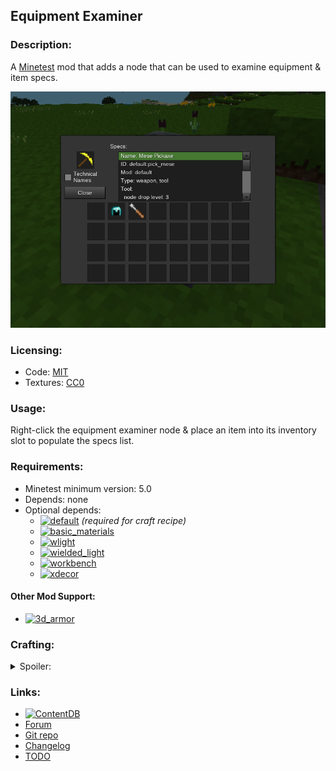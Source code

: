 ## Equipment Examiner

### Description:

A [Minetest](https://www.minetest.net/) mod that adds a node that can be used to examine equipment & item specs.

![screenshot](screenshot.png)

### Licensing:

- Code: [MIT](LICENSE.txt)
- Textures: [CC0](textures//sources.txt)

### Usage:

Right-click the equipment examiner node & place an item into its inventory slot to populate the specs list.

### Requirements:

- Minetest minimum version: 5.0
- Depends: none
- Optional depends:
	- [![default](https://img.shields.io/static/v1?label=GitHub&message=default&color=%23375a7f&logo=github)](https://github.com/minetest/minetest_game/tree/master/mods/default) *(required for craft recipe)*
	- [![basic_materials](https://img.shields.io/static/v1?label=ContentDB&message=basic_materials&color=%23375a7f&logo=minetest)](https://content.minetest.net/packages/VanessaE/basic_materials/)
	- [![wlight](https://img.shields.io/static/v1?label=ContentDB&message=wlight&color=%23375a7f&logo=minetest)](https://content.minetest.net/packages/AntumDeluge/wlight/)
	- [![wielded_light](https://img.shields.io/static/v1?label=ContentDB&message=&color=%23375a7f&logo=minetest)](https://content.minetest.net/packages/bell07/wielded_light/)
	- [![workbench](https://img.shields.io/static/v1?label=GitHub&message=workbench&color=%23375a7f&logo=minetest)](https://github.com/AntumMT/mod-workbench)
	- [![xdecor](https://img.shields.io/static/v1?label=ContentDB&message=xdecor&color=%23375a7f&logo=minetest)](https://content.minetest.net/packages/jp/xdecor/)

#### Other Mod Support:

- [![3d_armor](https://img.shields.io/static/v1?label=ContentDB&message=3d_armor&color=%23375a7f&logo=minetest)](https://content.minetest.net/packages/stu/3d_armor/)

### Crafting:

<details>
<summary>Spoiler:</summary>

Key:
- d:s = default:steel_ingot (wrought iron ingot)
- d:b = default:bronze_ingot (bronze ingot)
- d:o = default:obsidianbrick (obsidian brick)
- b:i = basic_materials:ic (simple integrated circuit)

<blockquote>

Without `basic_materials`:
```
┌─────┬─────┬─────┐
│ d:s │ d:b │ d:s │
├─────┼─────┼─────┤
│ d:b │ d:o │ d:b │
├─────┼─────┼─────┤
│ d:s │ d:b │ d:s │
└─────┴─────┴─────┘
```

With `basic_materials`:
```
┌─────┬─────┬─────┐
│ d:s │ d:b │ d:s │
├─────┼─────┼─────┤
│ d:b │ b:i │ d:b │
├─────┼─────┼─────┤
│ d:s │ d:b │ d:s │
└─────┴─────┴─────┘
```

</blockquote>
</details>

### Links:

- [![ContentDB](https://img.shields.io/static/v1?label=ContentDB&message=equip_exam&color=%23375a7f&logo=minetest)](https://content.minetest.net/packages/AntumDeluge/equip_exam/)
- [Forum](https://forum.minetest.net/viewtopic.php?t=26618)
- [Git repo](https://github.com/AntumMT/mod-equip_exam)
- [Changelog](changelog.txt)
- [TODO](TODO.txt)

